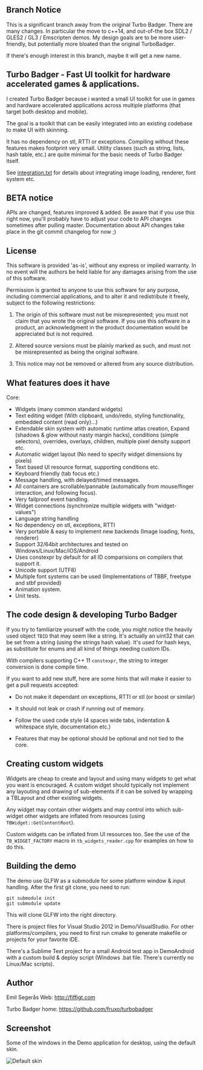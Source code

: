 Branch Notice
-----------------------------------------------------------------------------------

This is a significant branch away from the original Turbo Badger.
There are many changes.  In particular the move to c++14, and
out-of-the box SDL2 / GLES2 / GL3 / Emscripten demos.  My design goals
are to be more user-friendly, but potentially more bloated than the
original TurboBadger.

If there's enough interest in this branch, maybe it will get a new
name.

Turbo Badger - Fast UI toolkit for hardware accelerated games & applications.
-----------------------------------------------------------------------------------

I created Turbo Badger because i wanted a small UI toolkit for use in games and
hardware accelerated applications across multiple platforms (that target both
desktop and mobile).

The goal is a toolkit that can be easily integrated into an existing codebase to
make UI with skinning.

It has no dependency on stl, RTTI or exceptions. Compiling without these features
makes footprint very small. Utility classes (such as string, lists, hash table,
etc.) are quite minimal for the basic needs of Turbo Badger itself.

See [integration.txt](integration.txt) for details about integrating image loading,
renderer, font system etc.


BETA notice
-----------------------------------------------------------------------------------

APIs are changed, features improved & added. Be aware that if you use this right
now, you'll probably have to adjust your code to API changes sometimes after
pulling master. Documentation about API changes take place in the git commit
changelog for now ;)


License
-----------------------------------------------------------------------------------

This software is provided 'as-is', without any express or implied warranty. In no
event will the authors be held liable for any damages arising from the use of this
software.

Permission is granted to anyone to use this software for any purpose, including
commercial applications, and to alter it and redistribute it freely, subject to the
following restrictions:

  1. The origin of this software must not be misrepresented; you must not claim
  that you wrote the original software. If you use this software in a product,
  an acknowledgment in the product documentation would be appreciated but is not
  required.

  2. Altered source versions must be plainly marked as such, and must not be
  misrepresented as being the original software.

  3. This notice may not be removed or altered from any source distribution.


What features does it have
-----------------------------------------------------------------------------------

Core:

  * Widgets (many common standard widgets)
  * Text editing widget (With clipboard, undo/redo, styling functionality,
    embedded content (read only)...)
  * Extendable skin system with automatic runtime atlas creation,
    Expand (shadows & glow without nasty margin hacks),
    conditions (simple selectors), overrides, overlays, children, multiple
    pixel density support etc.
  * Automatic widget layout (No need to specify widget dimensions by pixels)
  * Text based UI resource format, supporting conditions etc.
  * Keyboard friendly (tab focus etc.)
  * Message handling, with delayed/timed messages.
  * All containers are scrollable/pannable (automatically from mouse/finger
    interaction, and following focus).
  * Very failproof event handling.
  * Widget connections (synchronize multiple widgets with "widget-values")
  * Language string handling
  * No dependency on stl, exceptions, RTTI
  * Very portable & easy to implement new backends (Image loading, fonts,
    renderer)
  * Support 32/64bit architectures and tested on Windows/Linux/Mac/iOS/Android
  * Uses constexpr by default for all ID comparisions on compilers that support
    it.
  * Unicode support (UTF8)
  * Multiple font systems can be used (Implementations of TBBF, freetype and stbf
    provided)
  * Animation system.
  * Unit tests.


The code design & developing Turbo Badger
-----------------------------------------------------------------------------------

If you try to familiarize yourself with the code, you might notice the heavily used
object `TBID` that may seem like a string. It's actually an uint32 that can be set
from a string (using the strings hash value). It's used for hash keys, as
substitute for enums and all kind of things needing custom IDs.

With compilers supporting C++ 11 `constexpr`, the string to integer conversion is
done compile time.

If you want to add new stuff, here are some hints that will make it easier to get a
pull requests accepted:

  * Do not make it dependant on exceptions, RTTI or stl (or boost or similar)

  * It should not leak or crash if running out of memory.

  * Follow the used code style (4 spaces wide tabs, indentation & whitespace style,
    documentation etc.)

  * Features that may be optional should be optional and not tied to the core.


Creating custom widgets
-----------------------------------------------------------------------------------

Widgets are cheap to create and layout and using many widgets to get what you want
is encouraged. A custom widget should typically not implement any layouting and
drawing of sub-elements if it can be solved by wrapping a TBLayout and other
existing widgets.

Any widget may contain other widgets and may control into which sub-widget other
widgets are inflated from resources (using `TBWidget::GetContentRoot`).

Custom widgets can be inflated from UI resources too. See the use of the
`TB_WIDGET_FACTORY` macro in `tb_widgets_reader.cpp` for examples on how to do
this.


Building the demo
-----------------------------------------------------------------------------------

The demo use GLFW as a submodule for some platform window & input handling.
After the first git clone, you need to run:

	git submodule init
	git submodule update

This will clone GLFW into the right directory.

There is project files for Visual Studio 2012 in Demo/VisualStudio.
For other platforms/compilers, you need to first run cmake to generate makefile or
projects for your favorite IDE.

There's a Sublime Text project for a small Android test app in DemoAndroid with a
custom build & deploy script (Windows .bat file. There's currently no Linux/Mac
scripts).


Author
-----------------------------------------------------------------------------------

Emil Segerås
Web: <http://fiffigt.com>  

Turbo Badger home: <https://github.com/fruxo/turbobadger>  


Screenshot
-----------------------------------------------------------------------------------

Some of the windows in the Demo application for desktop, using the default skin.

![Default skin](Demo/screenshot/screenshot_01.png)
